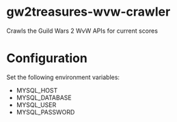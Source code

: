 gw2treasures-wvw-crawler
========================

Crawls the Guild Wars 2 WvW APIs for current scores

# Configuration

Set the following environment variables:

- MYSQL_HOST
- MYSQL_DATABASE
- MYSQL_USER
- MYSQL_PASSWORD
